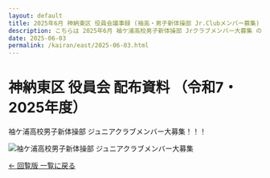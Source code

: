 ```yaml
---
layout: default
title: 2025年6月 神納東区 役員会議事録 (袖高・男子新体操部 Jr.Clubメンバー募集)
description: こちらは 2025年6月 袖ケ浦高校男子新体操部 Jrクラブメンバー大募集 のページです。
date: 2025-06-03
permalink: /kairan/east/2025-06-03.html
---
```

<main>
  <h1>神納東区 役員会 配布資料 （令和7・2025年度）</h1>
  <p>袖ケ浦高校男子新体操部 ジュニアクラブメンバー大募集！！！</p>
  <img src="{{ '/kairan/east/images/202506_002-small.jpg' | relative_url }}"
       alt="袖ケ浦高校男子新体操部 ジュニアクラブメンバー大募集"
       data-medium-src="{{ '/kairan/east/images/202506_002-medium.jpg' | relative_url }}"
       data-large-src="{{ '/kairan/east/images/202506_002-large.jpg' | relative_url }}">
  <p><a href="{{ '/kairan/index.html' | relative_url }}">← 回覧版 一覧に戻る</a></p>
</main>